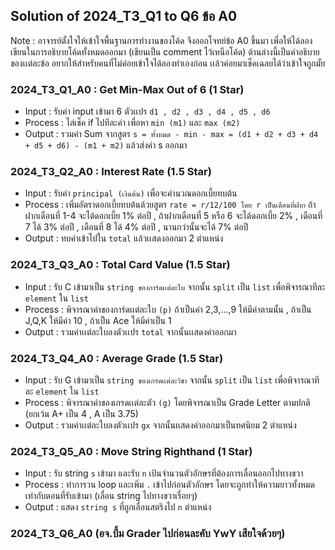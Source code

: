 ## Solution of 2024_T3_Q1 to Q6 ข้อ A0

Note : อาจารย์ตั้งใจให้เข้าใจพื้นฐานการทำงานของโค้ด จึงออกโจทย์ข้อ A0 ขึ้นมา เพื่อให้ได้ลองเขียนในการอธิบายโค้ดทั้งหมดออกมา (เขียนเป็น comment ไว้เหนือโค้ด) ด้านล่างนี้เป็นคำอธิบายของเเต่ละข้อ อยากให้สำหรับคนที่ไม่ค่อยเข้าใจได้ลองทำเองก่อน เเล้วค่อยมาเช็คเฉลยได้ว่าเข้าใจถูกมั้ย

### 2024_T3_Q1_A0 : Get Min-Max Out of 6 (1 Star)
- Input : รับค่า input เข้ามา 6 ตัวเเปร `d1 , d2 , d3 , d4 , d5 , d6`
- Process : ไล่เช็ค if ไปทีละค่า เพื่อหา `min (m1)` และ `max (m2)`
- Output : รวมค่า Sum จากสูตร `s = ทั้งหมด - min - max = (d1 + d2 + d3 + d4 + d5 + d6) - (m1 + m2)` แล้วส่งค่า s ออกมา
   
### 2024_T3_Q2_A0 : Interest Rate (1.5 Star)
- Input : รับค่า `principal (เงินต้น)` เพื่อจะคำนวณดอกเบี้ยทบต้น
- Process : เพิ่มอัตราดอกเบี้ยทบต้นด้วยสูตร `rate = r/12/100 โดย r เป็นเดือนที่ฝาก` ถ้าฝากเดือนที่ 1-4 จะได้ดอกเบี้ย 1% ต่อปี , ถ้าฝากเดือนที่ 5 หรือ 6 จะได้ดอกเบี้ย 2% , เดือนที่ 7 ได้ 3% ต่อปี , เดือนที่ 8 ได้ 4% ต่อปี , นานกว่านั้นจะได้ 7% ต่อปี
- Output : ทบค่าเข้าไปใน `total` แล้วเเสดงออกมา 2 ตำแหน่ง

### 2024_T3_Q3_A0 : Total Card Value (1.5 Star)
- Input : รับ C เข้ามาเป็น `string ของการ์ดเเต่ละใบ` จากนั้น `split` เป็น `list` เพื่อพิจารณาทีละ `element` ใน `list`
- Process : พิจารณาค่าของการ์ดเเต่ละใบ `(p)` ถ้าเป็นค่า 2,3,...,9 ให้มีค่าตามนั้น , ถ้าเป็น J,Q,K ให้มีค่า 10 , ถ้าเป็น Ace ให้มีค่าเป็น 1
- Output : รวมค่าเเต่ละใบลงตัวเเปร `total` จากนั้นเเสดงค่าออกมา

### 2024_T3_Q4_A0 : Average Grade (1.5 Star)
- Input : รับ G เข้ามาเป็น `string ของเกรดเเต่ละวิชา` จากนั้น `split` เป็น `list` เพื่อพิจารณาทีละ `element` ใน `list`
- Process : พิจารณาค่าของเกรดเเต่ละตัว `(g)` โดยพิจารณาเป็น Grade Letter ตามปกติ (ยกเว้น A+ เป็น 4 , A เป็น 3.75)
- Output : รวมค่าเเต่ละใบลงตัวเเปร `gx` จากนั้นเเสดงค่าออกมาเป็นทศนิยม 2 ตำแหน่ง

### 2024_T3_Q5_A0 : Move String Righthand (1 Star)
- Input : รับ string `s` เข้ามา และรับ `n` เป้นจำนวนตัวอักษรที่ต้องการเลื่อนออกไปทางขวา
- Process : ทำการวน loop และเพิ่ม `.` เข้าไปก่อนตัวอักษร โดยจะถูกทำให้ความยาวทั้งหมดเท่ากับตอนที่รับเข้ามา (เลื่อน string ไปทางขวาเรื่อยๆ)
- Output : แสดง `string s` ที่ถูกเลื่อนสตริงไป `n` ตำแหน่ง

### 2024_T3_Q6_A0 (อจ.บึ้ม Grader ไปก่อนละคับ YwY เสียใจด้วยๆ)
